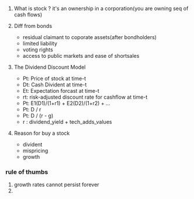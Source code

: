 1. What is stock ? 
    it's an ownership in a corporation(you are owning seq of cash flows)
2. Diff from bonds
    - residual claimant to coporate assets(after bondholders)
    - limited liability
    - voting rights
    - access to public markets and ease of shortsales

3. The Dividend Discount Model
    - Pt: Price of stock at time-t
    - Dt: Cash Divident at time-t
    - Et: Expectation forcast at time-t
    - rt: risk-adjusted discount rate for cashflow at time-t
    - Pt: E1(D1)/(1+r1) + E2(D2)/(1+r2) + ...
    - Pt: D / r
    - Pt: D / (r - g)
    - r : dividend_yield + tech_adds_values

4. Reason for buy a stock
    - divident
    - mispricing
    - growth

### rule of thumbs
1. growth rates cannot persist forever
2. 

